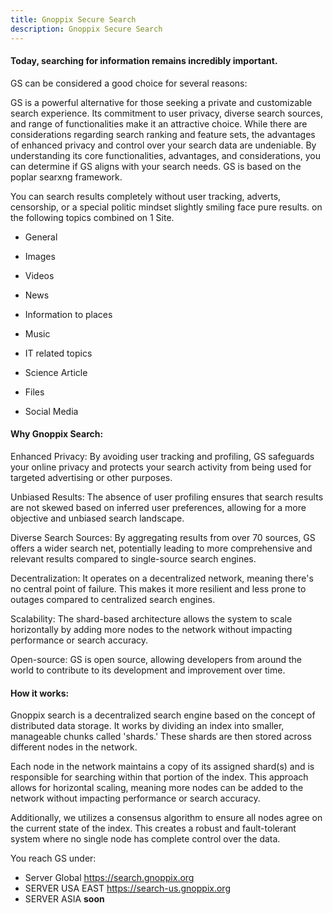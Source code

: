 ```yaml
---
title: Gnoppix Secure Search  
description: Gnoppix Secure Search   
---
```


#### Today, searching for information remains incredibly important. 

 

GS can be considered a good choice for several reasons:

 

GS is a powerful alternative for those seeking a private and customizable search experience. Its commitment to user privacy, diverse search sources, and range of functionalities make it an attractive choice. While there are considerations regarding search ranking and feature sets, the advantages of enhanced privacy and control over your search data are undeniable.
By understanding its core functionalities, advantages, and considerations, you can determine if GS aligns with your search needs.  GS is based on the poplar searxng framework.

 

You can search results completely without user tracking, adverts, censorship, or a special politic mindset slightly smiling face pure results. on the following topics combined on 1 Site. 

 

- General 

- Images

- Videos 

- News

- Information to places

- Music

- IT related topics

- Science Article 

- Files

- Social Media  



#### Why Gnoppix Search: 

Enhanced Privacy: By avoiding user tracking and profiling, GS safeguards your online privacy and protects your search activity from being used for targeted advertising or other purposes.

Unbiased Results: The absence of user profiling ensures that search results are not skewed based on inferred user preferences, allowing for a more objective and unbiased search landscape.

Diverse Search Sources: By aggregating results from over 70 sources, GS offers a wider search net, potentially leading to more comprehensive and relevant results compared to single-source search engines.

Decentralization: It operates on a decentralized network, meaning there's no central point of failure. This makes it more resilient and less prone to outages compared to centralized search engines.

Scalability: The shard-based architecture allows the system to scale horizontally by adding more nodes to the network without impacting performance or search accuracy.

Open-source: GS is open source, allowing developers from around the world to contribute to its development and improvement over time.

#### How it works: 

Gnoppix search is a decentralized search engine based on the concept of distributed data storage. It works by dividing an index into smaller, manageable chunks called 'shards.' These shards are then stored across different nodes in the network.

Each node in the network maintains a copy of its assigned shard(s) and is responsible for searching within that portion of the index. This approach allows for horizontal scaling, meaning more nodes can be added to the network without impacting performance or search accuracy.

Additionally, we utilizes a consensus algorithm to ensure all nodes agree on the current state of the index. This creates a robust and fault-tolerant system where no single node has complete control over the data.

 

You reach GS under: 

*  Server Global https://search.gnoppix.org 
*  SERVER USA EAST https://search-us.gnoppix.org	            
*  SERVER ASIA **soon** 



